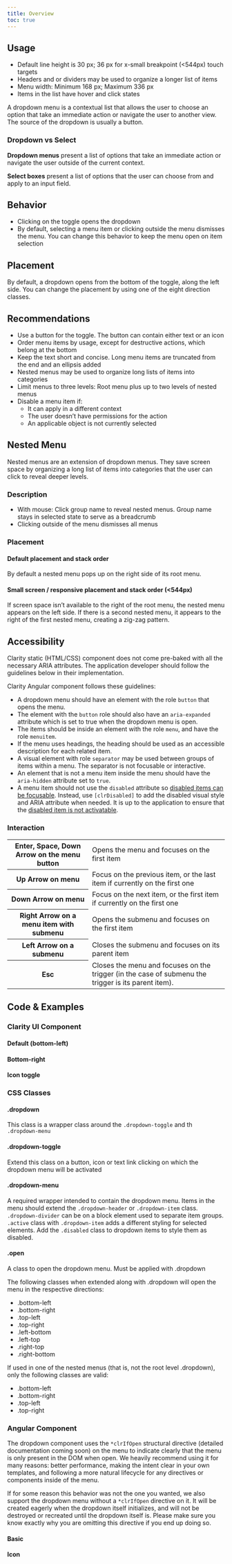 ```yaml
---
title: Overview
toc: true
---
```


## Usage

- Default line height is 30 px; 36 px for x-small breakpoint (<544px) touch targets
- Headers and or dividers may be used to organize a longer list of items
- Menu width: Minimum 168 px; Maximum 336 px
- Items in the list have hover and click states

A dropdown menu is a contextual list that allows the user to choose an option that take an immediate action or navigate the user to another view. The source of the dropdown is usually a button.

<ClrImage src="/images/components/dropdown/order_details.png" />

### Dropdown vs Select

<div class="clr-row custom-block">
<div class="clr-col">
<DocInset>
<ClrImage src="/images/components/dropdown/basic-dropdown.png" />
</DocInset>

**Dropdown menus** present a list of options that take an immediate action or navigate the user outside of the current context.

</div>

<div class="clr-col">
<DocInset>
<ClrImage src="/images/components/dropdown/select.png" />
<ClrImage src="/images/components/dropdown/select-options.png" />
</DocInset>

**Select boxes** present a list of options that the user can choose from and apply to an input field.

</div>
</div>

## Behavior

- Clicking on the toggle opens the dropdown
- By default, selecting a menu item or clicking outside the menu dismisses the menu. You can change this behavior to keep the menu open on item selection

## Placement

By default, a dropdown opens from the bottom of the toggle, along the left side. You can change the placement by using one of the eight direction classes.

<ClrImage src="/images/components/dropdown/img_menu_placement.png" />

## Recommendations

- Use a button for the toggle. The button can contain either text or an icon
- Order menu items by usage, except for destructive actions, which belong at the bottom
- Keep the text short and concise. Long menu items are truncated from the end and an ellipsis added
- Nested menus may be used to organize long lists of items into categories
- Limit menus to three levels: Root menu plus up to two levels of nested menus
- Disable a menu item if:
  - It can apply in a different context
  - The user doesn’t have permissions for the action
  - An applicable object is not currently selected

## Nested Menu

Nested menus are an extension of dropdown menus. They save screen space by organizing a long list of items into categories that the user can click to reveal deeper levels.

### Description

- With mouse: Click group name to reveal nested menus. Group name stays in selected state to serve as a breadcrumb
- Clicking outside of the menu dismisses all menus

<ClrImage src="/images/components/dropdown/img_nested_levels.png" />

### Placement

<div class="clr-row custom-block">
<div class="clr-col">
<DocInset>
<ClrImage src="/images/components/dropdown/img_placement_default.png" />
</DocInset>

#### Default placement and stack order

By default a nested menu pops up on the right side of its root menu.

</div>

<div class="clr-col">
<DocInset>
<ClrImage src="/images/components/dropdown/img_placement_resp.png" />
</DocInset>

#### Small screen / responsive placement and stack order (<544px)

If screen space isn’t available to the right of the root menu, the nested menu appears on the left side. If there is a second nested menu, it appears to the right of the first nested menu, creating a zig-zag pattern.

</div>
</div>

## Accessibility

<div class="alert alert-warning" role="alert">
    <div class="alert-items">
      <div class="alert-item static">
        <div class="alert-icon-wrapper">
          <clr-icon class="alert-icon" shape="exclamation-circle"></clr-icon>
        </div>
        <span class="alert-text">
          Clarity static (HTML/CSS) component does not come pre-baked with all the necessary ARIA attributes. The application developer should follow the guidelines below in their implementation.
        </span>
      </div>
    </div>
</div>

Clarity Angular component follows these guidelines:

- A dropdown menu should have an element with the role `button` that opens the menu.
- The element with the `button` role should also have an `aria-expanded` attribute which is set to true when the dropdown menu is open.
- The items should be inside an element with the role `menu`, and have the role `menuitem`.
- If the menu uses headings, the heading should be used as an accessible description for each related item.
- A visual element with role `separator` may be used between groups of items within a menu. The separator is not focusable or interactive.
- An element that is not a menu item inside the menu should have the `aria-hidden` attribute set to `true`.
- A menu item should not use the `disabled` attribute so [disabled items can be focusable](https://www.w3.org/TR/wai-aria-practices-1.1/#kbd_disabled_controls). Instead, use `[clrDisabled]` to add the disabled visual style and ARIA attribute when needed. It is up to the application to ensure that the [disabled item is not activatable](https://www.w3.org/TR/wai-aria-practices-1.1/#menu).

### Interaction

<table class="table table-vertical ">
    <tbody>
        <tr>
            <th class="left">Enter, Space, Down Arrow on the menu button</th>
            <td class="left">Opens the menu and focuses on the first item</td>
        </tr>
        <tr>
            <th class="left">Up Arrow on menu</th>
            <td class="left">Focus on the previous item, or the last item if currently on the first one
</td>
        </tr>
        <tr>
            <th class="left">Down Arrow on menu</th>
            <td class="left">Focus on the next item, or the first item if currently on the first one</td>
        </tr>
        <tr>
            <th class="left">Right Arrow on a menu item with submenu</th>
            <td class="left">Opens the submenu and focuses on the first item</td>
        </tr>
        <tr>
            <th class="left">Left Arrow on a submenu</th>
            <td class="left">Closes the submenu and focuses on its parent item</td>
        </tr>
        <tr>
            <th class="left">Esc</th>
            <td class="left">Closes the menu and focuses on the trigger (in the case of submenu the trigger is its parent item).</td>
        </tr>
    </tbody>
</table>

## Code & Examples

### Clarity UI Component

#### Default (bottom-left)

<doc-demo src="/demos/dropdown/basic-ng.html" demo="/demos/dropdown/basic-css.html" />

#### Bottom-right

<doc-demo src="/demos/dropdown/bottom-right-ng.html" demo="/demos/dropdown/bottom-right-css.html" />

#### Icon toggle

<doc-demo src="/demos/dropdown/icon-toggle-ng.html" demo="/demos/dropdown/icon-toggle-css.html" />

### CSS Classes

#### .dropdown

This class is a wrapper class around the `.dropdown-toggle` and th `.dropdown-menu`

#### .dropdown-toggle

Extend this class on a button, icon or text link clicking on which the dropdown menu will be activated

#### .dropdown-menu

A required wrapper intended to contain the dropdown menu. Items in the menu should extend the `.dropdown-header` or `.dropdown-item` class. `.dropdown-divider` can be on a block element used to separate item groups. `.active` class with `.dropdown-item` adds a different styling for selected elements. Add the `.disabled` class to dropdown items to style them as disabled.

#### .open

A class to open the dropdown menu. Must be applied with .dropdown

The following classes when extended along with .dropdown will open the menu in the respective directions:

- .bottom-left
- .bottom-right
- .top-left
- .top-right
- .left-bottom
- .left-top
- .right-top
- .right-bottom

If used in one of the nested menus (that is, not the root level .dropdown), only the following classes are valid:

- .bottom-left
- .bottom-right
- .top-left
- .top-right

### Angular Component

The dropdown component uses the `*clrIfOpen` structural directive (detailed documentation coming soon) on the menu to indicate clearly that the menu is only present in the DOM when open. We heavily recommend using it for many reasons: better performance, making the intent clear in your own templates, and following a more natural lifecycle for any directives or components inside of the menu.

If for some reason this behavior was not the one you wanted, we also support the dropdown menu without a `*clrIfOpen` directive on it. It will be created eagerly when the dropdown itself initializes, and will not be destroyed or recreated until the dropdown itself is. Please make sure you know exactly why you are omitting this directive if you end up doing so.

#### Basic

<doc-demo src="/demos/dropdown/basic-angular-ng.html" demo="/demos/dropdown/basic-angular-css.html" />

#### Icon

<doc-demo src="/demos/dropdown/icon-angular-ng.html" demo="/demos/dropdown/icon-toggle-css.html" />
